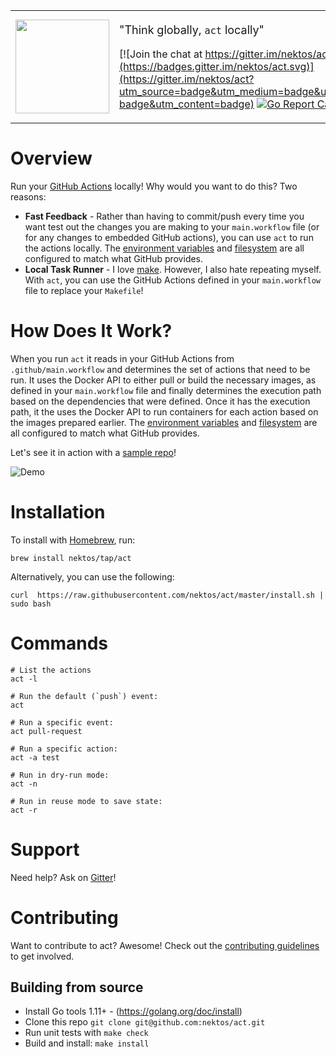 <table border="0">
<tr>
<td>
  <img src="https://github.com/nektos/act/wiki/img/logo.png" width="150">
</td>
<td>
<p style="font-size: large">"Think globally, <code>act</code> locally"</p>

[![Join the chat at https://gitter.im/nektos/act](https://badges.gitter.im/nektos/act.svg)](https://gitter.im/nektos/act?utm_source=badge&utm_medium=badge&utm_campaign=pr-badge&utm_content=badge) [![Go Report Card](https://goreportcard.com/badge/github.com/nektos/act)](https://goreportcard.com/report/github.com/nektos/act)
</td>
</tr>
</table>

# Overview

Run your [GitHub Actions](https://developer.github.com/actions/) locally!  Why would you want to do this?  Two reasons:

* **Fast Feedback** - Rather than having to commit/push every time you want test out the changes you are making to your `main.workflow` file (or for any changes to embedded GitHub actions), you can use `act` to run the actions locally.  The [environment variables](https://developer.github.com/actions/creating-github-actions/accessing-the-runtime-environment/#environment-variables) and [filesystem](https://developer.github.com/actions/creating-github-actions/accessing-the-runtime-environment/#filesystem) are all configured to match what GitHub provides.
* **Local Task Runner** - I love [make](https://en.wikipedia.org/wiki/Make_(software)).  However, I also hate repeating myself.  With `act`, you can use the GitHub Actions defined in your `main.workflow` file to replace your `Makefile`!  

# How Does It Work?
When you run `act` it reads in your GitHub Actions from `.github/main.workflow` and determines the set of actions that need to be run.  It uses the Docker API to either pull or build the necessary images, as defined in your `main.workflow` file and finally determines the execution path based on the dependencies that were defined.  Once it has the execution path, it the uses the Docker API to run containers for each action based on the images prepared earlier.  The [environment variables](https://developer.github.com/actions/creating-github-actions/accessing-the-runtime-environment/#environment-variables) and [filesystem](https://developer.github.com/actions/creating-github-actions/accessing-the-runtime-environment/#filesystem) are all configured to match what GitHub provides.

Let's see it in action with a [sample repo](https://github.com/cplee/github-actions-demo)!

![Demo](https://github.com/nektos/act/wiki/quickstart/act-quickstart.gif)

# Installation
To install with [Homebrew](https://brew.sh/), run: 

```brew install nektos/tap/act```

Alternatively, you can use the following: 

```curl  https://raw.githubusercontent.com/nektos/act/master/install.sh | sudo bash```

# Commands

```
# List the actions
act -l

# Run the default (`push`) event:
act

# Run a specific event:
act pull-request

# Run a specific action:
act -a test

# Run in dry-run mode:
act -n

# Run in reuse mode to save state:
act -r
```

# Support

Need help? Ask on [Gitter](https://gitter.im/nektos/act)!

# Contributing

Want to contribute to act?  Awesome!  Check out the [contributing guidelines](CONTRIBUTING.md) to get involved.

## Building from source

* Install Go tools 1.11+ - (https://golang.org/doc/install)
* Clone this repo `git clone git@github.com:nektos/act.git`
* Run unit tests with `make check`
* Build and install: `make install`
